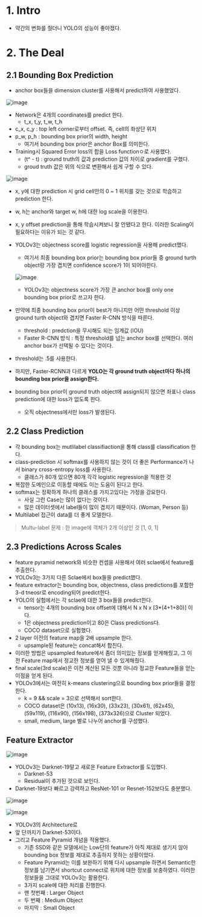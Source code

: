 # 1. Intro
- 약간의 변화를 줬더니 YOLO의 성능이 좋아졌다.

# 2. The Deal
## 2.1 Bounding Box Prediction
- anchor box들을 dimension cluster를 사용해서 predict하여 사용했었다.

![image](https://user-images.githubusercontent.com/69780812/141421054-01cde75a-9592-4272-aad5-0e34a203a9d0.png)
- Network은 4개의 coordinates를 predict 한다.
  - t_x, t_y, t_w, t_h
- c_x, c_y : top left corner로부터 offset. 즉, cell의 좌상단 위치
- p_w, p_h : bounding box prior의 width, height
  - 여기서 bounding box prior은 anchor Box를 의미한다.
- Training시 Squared Error loss의 합을 Loss functionㅇ로 사용했다.
  - (t^ - t) : ground truth의 값과 prediction 값의 차이로 gradient를 구했다.
  - groud truth 값은 위의 식으로 변환해서 쉽게 구할 수 있다.

![image](https://user-images.githubusercontent.com/69780812/141421373-c15581d5-72fd-4486-819b-5bed103358ea.png)
- x, y에 대한 prediction 시 grid cell안의 0 ~ 1 위치를 갖는 것으로 학습하고 prediction 한다.
- w, h는 anchor와 target w, h에 대한 log scale을 이용한다.
- x, y offset prediction을 통해 학습시켜보니 잘 안됐다고 한다. 이러한 Scaling이 필요하다는 이유가 되는 것 같다.
- YOLOv3는 objectness score를 logistic regression을 사용해 predict했다.
  - 여기서 최종 bounding box prior는 bounding box prior들 중 ground turth object랑 가장 겹치면 confidence score가 1이 되어야한다.

  ![image](https://user-images.githubusercontent.com/69780812/141430536-98a9dbb2-bac8-4465-9a3a-eb79d4740a56.png)
  - YOLOv3는 objectness score가 가장 큰 anchor box를 only one bounding box prior로 쓰고자 한다.
- 만약에 최종 bounding box prior이 best가 아니지만 어떤 threshold 이상 ground turth object와 겹치면 Faster R-CNN 방식을 따른다.
  - threshold : predction을 무시해도 되는 임계값 (IOU)
  - Faster R-CNN 방식 : 특정 threshold를 넘는 anchor box를 선택한다. 여러 anchor box가 선택될 수 있다는 것이다.
- threshold는 .5를 사용한다.
- 하지만, Faster-RCNN과 다르게 **YOLO는 각 ground truth object마다 하나의 bounding box prior을 assign한다.**
- bounding box prior이 ground truth object에 assign되지 않으면
좌표나 class prediction에 대한 loss가 없도록 한다.
  - 오직 objectness에서만 loss가 발생된다. 

## 2.2 Class Prediction
- 각 bounding box는 mutlilabel classifiaction을 통해 class를 classification 한다.
- class-prediction 시 softmax를 사용하지 않는 것이 더 좋은 Performance가 나서 binary cross-entropy loss를 사용한다.
  - 클래스가 80개 있으면 80개 각각 logistic regression을 적용한 것
- 복잡한 도메인으로 이동할 때에도 이는 도움이 된다고 한다.
- softmax는 정확하게 하나의 클래스를 가지고있다는 가정을 강요한다.
  - 사실 그런 Case는 많이 없다는 것이다.
  - 많은 데이터셋에서 label들이 많이 겹치기 때문이다. (Woman, Person 등)
- Multilabel 접근이 data를 더 좋게 모델한다.
> Multu-label 문제 : 한 image에 객체가 2개 이상인 것 [1, 0, 1]

## 2.3 Predictions Across Scales
- feature pyramid network와 비슷한 컨셉을 사용해서 여러 sclae에서 feature를 추출한다.
- YOLOv3는 3가지 다른 Sclae에서 box들을 predict했다.
- feature extractor는 bounding box, objectness, class predictions를 포함한 3-d tneosr로 encoding되어 predict한다.
- YOLO의 실험에서는 각 sclae에 대한 3 box들을 predict한다.
  - tensor는 4개의 bounding box offset에 대해서 N x N x \[3*(4+1+80)] 이다.
  - 1은 objectness prediction이고 80은 Class predictions다.
  - COCO dataset으로 실험했다.
- 2 layer 이전의 feature map을 2배 upsample 한다.
  - upsample된 feature는 concat해서 합친다.
- 이러한 방법은 upsampled feature에서 좀더 의미있는 정보를 얻게해줬고, 그 이전 Feature map에서 정교한 정보를 얻어 낼 수 있게해줬다.
- final scale(3rd scale)은 이전 계산된 모든 것뿐 아니라 정교한 Feature들을 얻는 이점을 얻게 된다.
- YOLOv3에서는 여전히 k-means clustering으로 bounding box prior들을 결정한다.
  - k = 9 && scale = 3으로 선택해서 sort한다.
  - COCO dataset은 (10x13), (16x30), (33x23), (30x61), (62x45), (59x119), (116x90), (156x198), (373x326)으로 Cluster 되었다.
  - small, medium, large 별로 나누어 anchor를 구성했다.

## Feature Extractor
![image](https://user-images.githubusercontent.com/69780812/141427429-2b677207-7fc7-4992-873c-2d57e33b2d19.png)
- YOLOv3는 Darknet-19말고 새로운 Feature Extractor를 도입했다.
  - Darknet-53
  - Residual이 추가된 것으로 보인다.
- Darknet-19보다 빠르고 강력하고 ResNet-101 or Resnet-152보다도 충분했다.

![image](https://user-images.githubusercontent.com/69780812/141427675-44827336-9c63-46f7-a726-3d8283b70a9c.png)

![image](https://user-images.githubusercontent.com/69780812/141437410-4a44c895-7a01-4827-82b5-b9005afa8376.png)
- YOLOv3의 Architecture로
- 앞 단까지가 Darknet-53이다.
- 그리고 Feature Pyramid 개념을 적용했다.
  - 기존 SSD와 같은 모델에서는 Low단의 feature가 아직 제대로 생기지 않아 bounding box 정보를 제대로 추출하지 못하는 상황이었다.
  - Feature Pyramid는 이를 보완하기 위해 다시 upsample 하면서 Semantic한 정보를 남기면서 shortcut connect로 위치에 대한 정보를 보충하였다. 이러한 정보들을 그대로 YOLOv3는 활용한다.
  - 3가지 scale에 대한 처리를 진행한다.
  - 맨 첫번째 : Larger Object
  - 두 번째 : Medium Object
  - 마지막 : Small Object